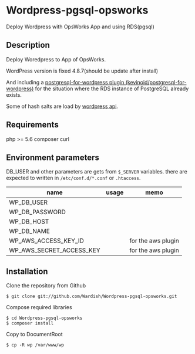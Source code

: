 # Wordpress-pgsql-opsworks
Deploy Wordpress with OpsWorks App and using RDS(pgsql)

## Description

Deploy Woredpress to App of OpsWorks.

WordPress version is fixed 4.8.7(should be update after install)

And including a [postgresql-for-wordpress plugin (kevinoid/postgresql-for-wordpress)](https://github.com/kevinoid/postgresql-for-wordpress/) for the situation where the RDS instance of PostgreSQL already exists.

Some of hash salts are load by [wordpress api](https://api.wordpress.org/secret-key/1.1/salt/).

## Requirements

php >= 5.6
composer
curl


## Environment parameters

DB_USER and other parameters are gets from `$_SERVER` variables. there are expected to written in `/etc/conf.d/*.conf` or `.htaccess`.

|name|usage|memo|
|-----|-----|----|
|WP_DB_USER|||
|WP_DB_PASSWORD|||
|WP_DB_HOST|||
|WP_DB_NAME|||
|WP_AWS_ACCESS_KEY_ID||for the aws plugin|
|WP_AWS_SECRET_ACCESS_KEY||for the aws plugin|

## Installation

Clone the repository from Github

```
$ git clone git://github.com/Wardish/Wordpress-pgsql-opsworks.git
```

Compose required libraries

```
$ cd Wordpress-pgsql-opsworks
$ composer install
```

Copy to DocumentRoot

```
$ cp -R wp /var/www/wp
```
